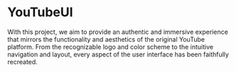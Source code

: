 # YouTubeUI
With this project, we aim to provide an authentic and immersive experience that mirrors the functionality and aesthetics of the original YouTube platform. From the recognizable logo and color scheme to the intuitive navigation and layout, every aspect of the user interface has been faithfully recreated.
